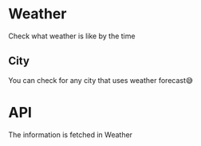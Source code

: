 # Weather
Check what weather is like by the time

## City
You can check for any city that uses weather forecast😅

# API
The information is fetched in Weather 
